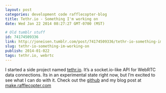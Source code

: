 ```yaml
---
layout: post
categories: development code rafflecopter-blog
title: Tethr.io - Something I'm working on
date: Wed Jan 22 2014 08:27:27 GMT-0700 (MST)

# Old tumblr stuff
id: 74174509336
link: http://joneisen.tumblr.com/post/74174509336/tethr-io-something-im-working-on
slug: tethr-io-something-im-working-on
publish: 2014-01-022
tags: tethr.io, webrtc
---
```



I started a side project named
[tethr.io](https://github.com/yanatan16/tethr.io). It’s a socket.io-like
API for WebRTC data connections. Its in an experimental state right now,
but I’m excited to see what I can do with it. Check out the
[github](https://github.com/yanatan16/tethr.io) and my blog post at
[make.rafflecopter.com](http://make.rafflecopter.com/side-project-jon-tether-io.html)

